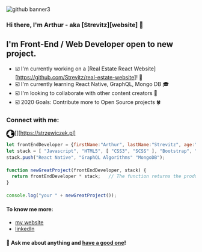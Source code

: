 ![github banner3](https://user-images.githubusercontent.com/61030079/89348581-13e9d800-d6ad-11ea-9315-97ccbbdfc28a.png)

### Hi there, I'm Arthur - aka [Strevitz][website] :metal:

## I'm Front-End / Web Developer open to new project.
- :ballot_box_with_check: I'm currently working on a [Real Estate React Website][https://github.com/Strevitz/real-estate-website]! :hotel:
- :ballot_box_with_check: I'm currently learning React Native, GraphQL, Mongo DB :mortar_board:
- :ballot_box_with_check: I'm looking to collaborate with other content creators :couple:
- :ballot_box_with_check: 2020 Goals: Contribute more to Open Source projects :four_leaf_clover:

### Connect with me:
[<img align="left" alt="strzewiczek.pl" width="22px" src="https://raw.githubusercontent.com/iconic/open-iconic/master/svg/globe.svg" />][https://strzewiczek.pl]

```javascript
let frontEndDeveloper = {firstName:"Arthur", lastName:"Strevitz", age:"always 21", favoriteColor:"transparent"};
let stack = [ "Javascript", "HTML5", [ "CSS3", "SCSS" ], "Bootstrap", "jQuery", [ "React", "GatsbyJS", "NextJS", "CRA" ], "Redux", "NodeJS", "npm", "Sketch" ];
stack.push("React Native", "GraphQL Algorithms" "MongoDB");

function newGreatProject(frontEndDeveloper, stack) {
  return frontEndDeveloper * stack;   // The function returns the product of frontEndDeveloper and stack
}

console.log("your " + newGreatProject());
```

#### To know me more:
- [my website](https://strzewiczek.pl/)
- [linkedIn](https://www.linkedin.com/in/strzewiczek/)

#### 💬 Ask me about anything and [have a good one](https://youtu.be/e4Ao-iNPPUc)!
